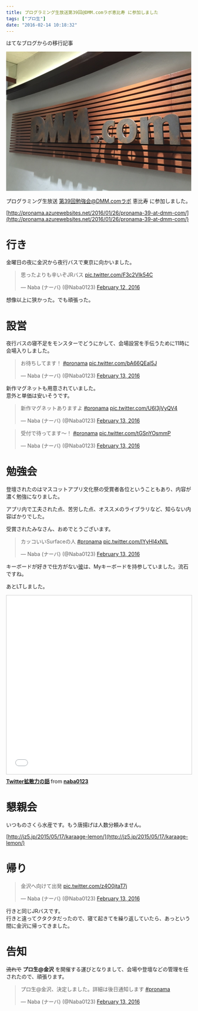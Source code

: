 ```yaml
---
title: プログラミング生放送第39回@DMM.comラボ恵比寿 に参加しました
tags: ["プロ生"]
date: "2016-02-14 10:18:32"
---
```


<div class="alert info">
はてなブログからの移行記事
</div>

![](20160214095245.jpg)

プログラミング生放送 第39回勉強会@DMM.comラボ 恵比寿 に参加しました。

[http://pronama.azurewebsites.net/2016/01/26/pronama-39-at-dmm-com/](http://pronama.azurewebsites.net/2016/01/26/pronama-39-at-dmm-com/)

# 行き

金曜日の夜に金沢から夜行バスで東京に向かいました。

<blockquote class="twitter-tweet"><p lang="ja" dir="ltr">思ったよりも辛いぞJRバス <a href="https://t.co/F3c2VIk54C">pic.twitter.com/F3c2VIk54C</a></p>&mdash; Naba (ナーバ) (@Naba0123) <a href="https://twitter.com/Naba0123/status/698145709875310592?ref_src=twsrc%5Etfw">February 12, 2016</a></blockquote> <script async src="https://platform.twitter.com/widgets.js" charset="utf-8"></script>

想像以上に狭かった。でも頑張った。

# 設営

夜行バスの寝不足をモンスターでどうにかして、会場設営を手伝うために11時に会場入りしました。

<blockquote class="twitter-tweet"><p lang="ja" dir="ltr">お待ちしてます！ <a href="https://twitter.com/hashtag/pronama?src=hash&amp;ref_src=twsrc%5Etfw">#pronama</a> <a href="https://t.co/bA66QEal5J">pic.twitter.com/bA66QEal5J</a></p>&mdash; Naba (ナーバ) (@Naba0123) <a href="https://twitter.com/Naba0123/status/698330781920292864?ref_src=twsrc%5Etfw">February 13, 2016</a></blockquote> <script async src="https://platform.twitter.com/widgets.js" charset="utf-8"></script>

新作マグネットも用意されていました。  
意外と単価は安いそうです。

<blockquote class="twitter-tweet"><p lang="ja" dir="ltr">新作マグネットありますよ <a href="https://twitter.com/hashtag/pronama?src=hash&amp;ref_src=twsrc%5Etfw">#pronama</a> <a href="https://t.co/U6l3jVyQV4">pic.twitter.com/U6l3jVyQV4</a></p>&mdash; Naba (ナーバ) (@Naba0123) <a href="https://twitter.com/Naba0123/status/698331575570690048?ref_src=twsrc%5Etfw">February 13, 2016</a></blockquote> <script async src="https://platform.twitter.com/widgets.js" charset="utf-8"></script>

<blockquote class="twitter-tweet"><p lang="ja" dir="ltr">受付で待ってます〜！ <a href="https://twitter.com/hashtag/pronama?src=hash&amp;ref_src=twsrc%5Etfw">#pronama</a> <a href="https://t.co/tGSnYOsmmP">pic.twitter.com/tGSnYOsmmP</a></p>&mdash; Naba (ナーバ) (@Naba0123) <a href="https://twitter.com/Naba0123/status/698338413922025472?ref_src=twsrc%5Etfw">February 13, 2016</a></blockquote> <script async src="https://platform.twitter.com/widgets.js" charset="utf-8"></script>

# 勉強会

登壇されたのはマスコットアプリ文化祭の受賞者各位ということもあり、内容が濃く勉強になりました。

アプリ内で工夫された点、苦労した点、オススメのライブラリなど、知らない内容ばかりでした。

受賞されたみなさん、おめでとうございます。

<blockquote class="twitter-tweet"><p lang="ja" dir="ltr">カッコいいSurfaceの人 <a href="https://twitter.com/hashtag/pronama?src=hash&amp;ref_src=twsrc%5Etfw">#pronama</a> <a href="https://t.co/lYyHl4xNIL">pic.twitter.com/lYyHl4xNIL</a></p>&mdash; Naba (ナーバ) (@Naba0123) <a href="https://twitter.com/Naba0123/status/698368175000281088?ref_src=twsrc%5Etfw">February 13, 2016</a></blockquote> <script async src="https://platform.twitter.com/widgets.js" charset="utf-8"></script>

キーボードが好きで仕方がない[彼](https://twitter.com/pmw1415)は、Myキーボードを持参していました。流石ですね。

あとLTしました。

<iframe src="//www.slideshare.net/slideshow/embed_code/key/kOBeNo9KwxI29O" width="595" height="485" frameborder="0" marginwidth="0" marginheight="0" scrolling="no" style="border:1px solid #CCC; border-width:1px; margin-bottom:5px; max-width: 100%;" allowfullscreen> </iframe> <div style="margin-bottom:5px"> <strong> <a href="//www.slideshare.net/naba0123/twitter-58218772" title="Twitter拡散力の話" target="_blank">Twitter拡散力の話</a> </strong> from <strong><a href="https://www.slideshare.net/naba0123" target="_blank">naba0123</a></strong> </div>

# 懇親会

いつものさくら水産です。もう唐揚げは人数分頼みません。 

[http://jz5.jp/2015/05/17/karaage-lemon/](http://jz5.jp/2015/05/17/karaage-lemon/)

# 帰り

<blockquote class="twitter-tweet"><p lang="ja" dir="ltr">金沢へ向けて出発 <a href="https://t.co/z4O0jtaT7j">pic.twitter.com/z4O0jtaT7j</a></p>&mdash; Naba (ナーバ) (@Naba0123) <a href="https://twitter.com/Naba0123/status/698516803849334786?ref_src=twsrc%5Etfw">February 13, 2016</a></blockquote> <script async src="https://platform.twitter.com/widgets.js" charset="utf-8"></script>

行きと同じJRバスです。  
行きと違ってクタクタだったので、寝て起きてを繰り返していたら、あっという間に金沢に帰ってきました。

# 告知

<del>流れで</del> **プロ生@金沢** を開催する運びとなりまして、会場や登壇などの管理を任されたので、頑張ります。

<blockquote class="twitter-tweet"><p lang="ja" dir="ltr">プロ生@金沢、決定しました。詳細は後日通知します <a href="https://twitter.com/hashtag/pronama?src=hash&amp;ref_src=twsrc%5Etfw">#pronama</a></p>&mdash; Naba (ナーバ) (@Naba0123) <a href="https://twitter.com/Naba0123/status/698509248813117440?ref_src=twsrc%5Etfw">February 13, 2016</a></blockquote> <script async src="https://platform.twitter.com/widgets.js" charset="utf-8"></script>

